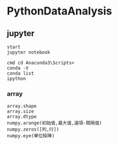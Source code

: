 # PythonDataAnalysis

## jupyter
```
start 
jupyter notebook

cmd cd Anaconda3\Scripts>
conda -V
conda list
ipython
```
### array
```
array.shape
array.size
array.dtype
numpy.arange(初始值,最大值,選項-間隔值)
numpy.zeros([列,行])
numpy.eye(單位矩陣)
```
